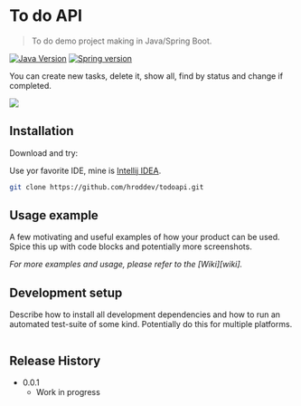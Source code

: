 # To do API
> To do demo project making in Java/Spring Boot.

[![Java Version][java-image]][java-url]
[![Spring version][spring-image]][spring-url]


You can create new tasks, delete it, show all, find by status and change if completed.

![](header.png)

## Installation

Download and try:

Use yor favorite IDE, mine is [Intellij IDEA](https://www.jetbrains.com/idea/download/).
```sh
git clone https://github.com/hroddev/todoapi.git
```

## Usage example

A few motivating and useful examples of how your product can be used. Spice this up with code blocks and potentially more screenshots.

_For more examples and usage, please refer to the [Wiki][wiki]._

## Development setup

Describe how to install all development dependencies and how to run an automated test-suite of some kind. Potentially do this for multiple platforms.

```sh

```

## Release History

* 0.0.1
    * Work in progress


<!-- Markdown link & img dfn's -->
[java-image]: https://img.shields.io/badge/Java-version%2017-orange
[java-url]: https://openjdk.org/projects/jdk/17/
[spring-image]: https://img.shields.io/badge/Spring-version%202.54-brightgreen
[spring-url]: https://spring.io/
